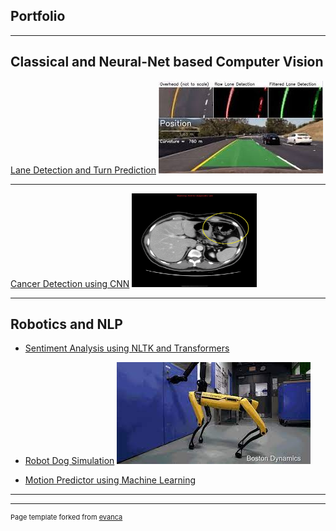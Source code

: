 ## Portfolio

---

## Classical and Neural-Net based Computer Vision

[Lane Detection and Turn Prediction](/Lane_detect.md)
<img src="images/lane_detect_thumbnail.jpeg?raw=true"/>

---
[Cancer Detection using CNN](https://nbviewer.org/github/Noor1886/Skin-cancer-detection/blob/main/Detection_of_Malignant_Skin_Cancer_using_a_CNN.ipynb)
<a href="images/CT_gastric_cancer.gif" target="_blank">
  <img src="images/CT_gastric_cancer.gif" alt="CT Gastric Cancer" width="200" height="150">
</a>

---
## Robotics and NLP

- [Sentiment Analysis using NLTK and Transformers](https://nbviewer.org/github/Noor1886/Sentiment-Analysis-NLP/blob/main/Sentiment_Analysis_Transformers.ipynb)

- [Robot Dog Simulation](/robo_dog.md)
  <img src="images/robot_dog_thumbnail.jpeg?raw=true"/>


- [Motion Predictor using Machine Learning](/motion_predictor.md)

---




---
<p style="font-size:11px">Page template forked from <a href="https://github.com/evanca/quick-portfolio">evanca</a></p>
<!-- Remove above link if you don't want to attibute -->
